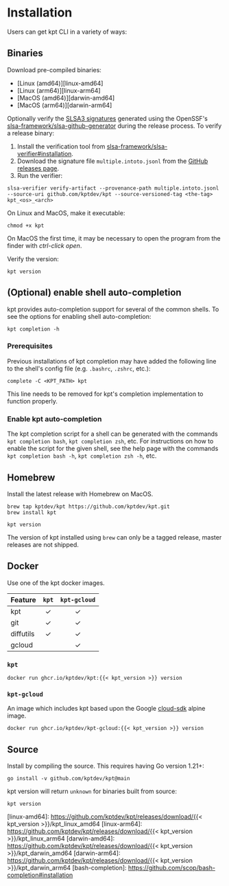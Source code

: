 # Installation

Users can get kpt CLI in a variety of ways:

## Binaries

Download pre-compiled binaries:

- [Linux (amd64)][linux-amd64]
- [Linux (arm64)][linux-arm64]
- [MacOS (amd64)][darwin-amd64]
- [MacOS (arm64)][darwin-arm64]

Optionally verify the [SLSA3 signatures](https://slsa.dev/) generated using the OpenSSF's
[slsa-framework/slsa-github-generator](https://github.com/slsa-framework/slsa-github-generator) during the release
process. To verify a release binary:
1. Install the verification tool from [slsa-framework/slsa-verifier#installation](https://github.com/slsa-framework/slsa-verifier#installation).
2. Download the signature file `multiple.intoto.jsonl` from the [GitHub releases page](https://github.com/kptdev/kpt/releases).
3. Run the verifier:
```shell
slsa-verifier verify-artifact --provenance-path multiple.intoto.jsonl --source-uri github.com/kptdev/kpt --source-versioned-tag <the-tag> kpt_<os>_<arch>
```

On Linux and MacOS, make it executable:

```shell
chmod +x kpt
```

On MacOS the first time, it may be necessary to open the program from the finder with _ctrl-click open_.

Verify the version:

```shell
kpt version
```

## (Optional) enable shell auto-completion

kpt provides auto-completion support for several of the common shells.
To see the options for enabling shell auto-completion:

```shell
kpt completion -h
```

### Prerequisites
Previous installations of kpt completion may have added the following line to the shell's config file
(e.g. `.bashrc`, `.zshrc`, etc.):

```shell
complete -C <KPT_PATH> kpt
```

This line needs to be removed for kpt's completion implementation to function
properly.

### Enable kpt auto-completion
The kpt completion script for a shell can be generated with the commands `kpt completion bash`, `kpt completion zsh`,
etc.
For instructions on how to enable the script for the given shell, see the help page with the commands
`kpt completion bash -h`, `kpt completion zsh -h`, etc.

## Homebrew

Install the latest release with Homebrew on MacOS.

```shell
brew tap kptdev/kpt https://github.com/kptdev/kpt.git
brew install kpt
```

```shell
kpt version
```

The version of kpt installed using `brew` can only be a tagged release, master releases are not shipped.

## Docker

Use one of the kpt docker images.

| Feature   | `kpt` | `kpt-gcloud` |
| --------- | :---: | :----------: |
| kpt       |   ✓   |      ✓       |
| git       |   ✓   |      ✓       |
| diffutils |   ✓   |      ✓       |
| gcloud    |       |      ✓       |

### `kpt`

```shell
docker run ghcr.io/kptdev/kpt:{{< kpt_version >}} version
```

### `kpt-gcloud`

An image which includes kpt based upon the Google [cloud-sdk] alpine image.

```shell
docker run ghcr.io/kptdev/kpt-gcloud:{{< kpt_version >}} version
```

## Source

Install by compiling the source. This requires having Go version 1.21+:

```shell
go install -v github.com/kptdev/kpt@main
```

kpt version will return `unknown` for binaries built from source:

```shell
kpt version
```

[ghcr.io/kptdev/kpt]:
  https://github.com/kptdev/kpt/pkgs/container/kpt
[cloud-sdk]: https://github.com/GoogleCloudPlatform/cloud-sdk-docker
[linux-amd64]:
  https://github.com/kptdev/kpt/releases/download/{{< kpt_version >}}/kpt_linux_amd64
[linux-arm64]:
  https://github.com/kptdev/kpt/releases/download/{{< kpt_version >}}/kpt_linux_arm64
[darwin-amd64]:
  https://github.com/kptdev/kpt/releases/download/{{< kpt_version >}}/kpt_darwin_amd64
[darwin-arm64]:
  https://github.com/kptdev/kpt/releases/download/{{< kpt_version >}}/kpt_darwin_arm64
[bash-completion]: https://github.com/scop/bash-completion#installation
